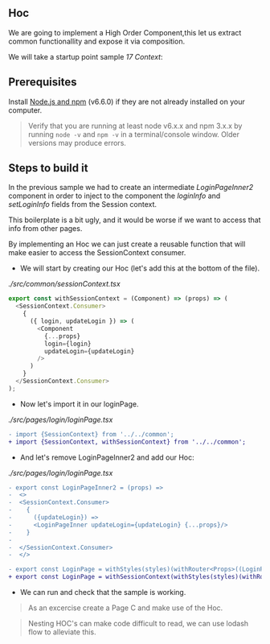 ## Hoc

We are going to implement a High Order Component,this let us extract common functionallity and expose it via composition.

We will take a startup point sample _17 Context_:

## Prerequisites

Install [Node.js and npm](https://nodejs.org/en/) (v6.6.0) if they are not already installed on your computer.

> Verify that you are running at least node v6.x.x and npm 3.x.x by running `node -v` and `npm -v` in a terminal/console window. Older versions may produce errors.

## Steps to build it

In the previous sample we had to create an intermediate _LoginPageInner2_ component in order to inject to the component the _loginInfo_ and _setLoginInfo_ fields from the Session context.

This boilerplate is a bit ugly, and it would be worse if we want to access that info from other pages.

By implementing an Hoc we can just create a reusable function that will make easier to access the SessionContext consumer.

- We will start by creating our Hoc (let's add this at the bottom of the file).

_./src/common/sessionContext.tsx_

```javascript
export const withSessionContext = (Component) => (props) => (
  <SessionContext.Consumer>
    {
      ({ login, updateLogin }) => (
        <Component
          {...props}
          login={login}
          updateLogin={updateLogin}
        />
      )
    }
  </SessionContext.Consumer>
);
```

- Now let's import it in our loginPage.

_./src/pages/login/loginPage.tsx_

```diff
- import {SessionContext} from '../../common';
+ import {SessionContext, withSessionContext} from '../../common';
```

- And let's remove LoginPageInner2 and add our Hoc:

_./src/pages/login/loginPage.tsx_

```diff
- export const LoginPageInner2 = (props) =>
-  <>
-  <SessionContext.Consumer>
-    {
-      ({updateLogin}) =>
-      <LoginPageInner updateLogin={updateLogin} {...props}/>
-    }
-
-  </SessionContext.Consumer>
-  </>

- export const LoginPage = withStyles(styles)(withRouter<Props>((LoginPageInner2)));
+ export const LoginPage = withSessionContext(withStyles(styles)(withRouter<Props>((LoginPageInner))));
```

- We can run and check that the sample is working.

> As an excercise create a Page C and make use of the Hoc.

> Nesting HOC's can make code difficult to read, we can use lodash flow
to alleviate this.
